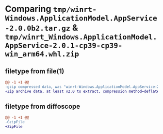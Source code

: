 # Comparing `tmp/winrt-Windows.ApplicationModel.AppService-2.0.0b2.tar.gz` & `tmp/winrt_Windows.ApplicationModel.AppService-2.0.1-cp39-cp39-win_arm64.whl.zip`

## filetype from file(1)

```diff
@@ -1 +1 @@
-gzip compressed data, was "winrt-Windows.ApplicationModel.AppService-2.0.0b2.tar", last modified: Sat Dec  2 18:19:29 2023, max compression
+Zip archive data, at least v2.0 to extract, compression method=deflate
```

## filetype from diffoscope

```diff
@@ -1 +1 @@
-GzipFile
+ZipFile
```

